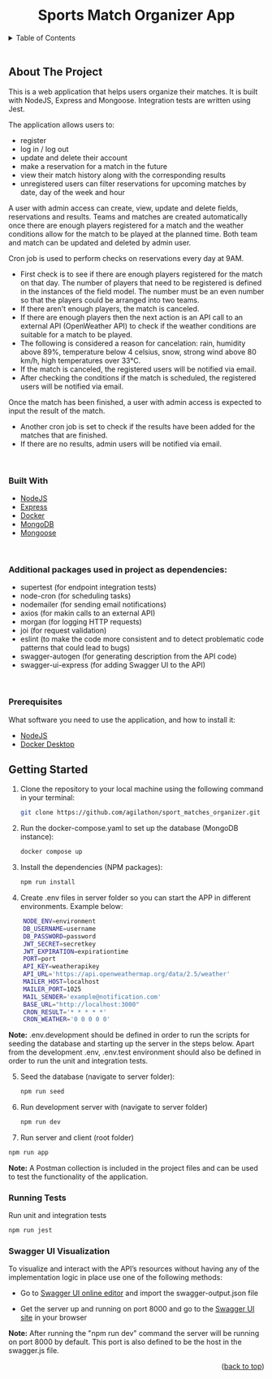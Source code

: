 <a name="readme-top"></a>


<br />
<div align="center">

  <h1 align="center">Sports Match Organizer App</h1>
</div>



<!-- TABLE OF CONTENTS -->
<details>
  <summary>Table of Contents</summary>
  <ol>
    <li>
      <a href="#about-the-project">About The Project</a>
      <ul>
        <li><a href="#built-with">Built With</a></li>
      </ul>
    </li>
    <li>
      <a href="#getting-started">Getting Started</a>
      <ul>
      </ul>
    </li>
  </ol>
</details>
<br>



<!-- ABOUT THE PROJECT -->
## About The Project

This is a web application that helps users organize their matches. It is built with NodeJS, Express and Mongoose. Integration tests are written using Jest.

The application allows users to: 
- register 
- log in / log out
- update and delete their account
- make a reservation for a match in the future
- view their match history along with the corresponding results
- unregistered users can filter reservations for upcoming matches by date, day of the week and hour

A user with admin access can create, view, update and delete fields, reservations and results. Teams and matches are created automatically once there are enough players registered for a match and the weather conditions allow for the match to be played at the planned time. Both team and match can be updated and deleted by admin user.

Cron job is used to perform checks on reservations every day at 9AM. 
- First check is to see if there are enough players registered for the match on that day. The number of players that need to be registered is defined in the instances of the field model. The number must be an even number so that the players could be arranged into two teams. 
- If there aren't enough players, the match is canceled. 
- If there are enough players then the next action is an API call to an external API (OpenWeather API) to check if the weather conditions are suitable for a match to be played. 
- The following is considered a reason for cancelation: rain, humidity above 89%, temperature below 4 celsius, snow, strong wind above 80 km/h, high temperatures over 33°C.
- If the match is canceled, the registered users will be notified via email. 
- After checking the conditions if the match is scheduled, the registered users will be notified via email.

Once the match has been finished, a user with admin access is expected to input the result of the match. 
- Another cron job is set to check if the results have been added for the matches that are finished. 
- If there are no results, admin users will be notified via email.

<br>



### Built With


* [NodeJS](https://nodejs.org/)
* [Express](https://expressjs.com/)
* [Docker](https://www.docker.com/)
* [MongoDB](https://www.mongodb.com/)
* [Mongoose](https://www.mongoosejs.com/)

<br>

### Additional packages used in project as dependencies:
 - supertest (for endpoint integration tests) 
 - node-cron (for scheduling tasks) 
 - nodemailer (for sending email notifications)
 - axios (for makin calls to an external API)
 - morgan (for logging HTTP requests)
 - joi (for request validation)
 - eslint (to make the code more consistent and to detect problematic code patterns that could lead to bugs)
 - swagger-autogen (for generating description from the API code) 
 - swagger-ui-express (for adding Swagger UI to the API)

 <br>

### Prerequisites
What software you need to use the application, and how to install it:

- [NodeJS](https://nodejs.org/en/download/)
- [Docker Desktop](https://www.docker.com/products/docker-desktop/)

## Getting Started

1. Clone the repository to your local machine using the following command in your terminal:
   ```sh
   git clone https://github.com/agilathon/sport_matches_organizer.git
   ```


2. Run the docker-compose.yaml to set up the database (MongoDB instance):
   ```sh
   docker compose up
   ```


3. Install the dependencies (NPM packages):
   ```sh
   npm run install
   ```


4. Create .env files in server folder so you can start the APP in different environments. Example below:

```sh
    NODE_ENV=environment
    DB_USERNAME=username
    DB_PASSWORD=password
    JWT_SECRET=secretkey
    JWT_EXPIRATION=expirationtime
    PORT=port
    API_KEY=weatherapikey
    API_URL='https://api.openweathermap.org/data/2.5/weather'
    MAILER_HOST=localhost
    MAILER_PORT=1025    
    MAIL_SENDER='example@notification.com'
    BASE_URL="http://localhost:3000"
    CRON_RESULT='* * * * *'
    CRON_WEATHER='0 0 0 0 0'
```

**Note:**
.env.development should be defined in order to run the scripts for seeding the database and starting up the server in the steps below.
Apart from the development .env, .env.test environment should also be defined in order to run the unit and integration tests.



5. Seed the database (navigate to server folder):

   ```sh
   npm run seed
   ```


6. Run development server with (navigate to server folder)
   ```sh
   npm run dev
   ```


  7. Run server and client  (root folder)
  ```sh
  npm run app
  ```

**Note:**
A Postman collection is included in the project files and can be used to test the functionality of the application. 

### Running Tests

Run unit and integration tests

```sh
npm run jest
```

### Swagger UI Visualization

To visualize and interact with the API’s resources without having any of the implementation logic in place use one of the following methods:

- Go to [Swagger UI online editor](https://editor.swagger.io/) and import the swagger-output.json file

- Get the server up and running on port 8000 and go to the [Swagger UI site](http://localhost:8000/api-docs/#/) in your browser

**Note:**
After running the "npm run dev" command the server will be running on port 8000 by default. This port is also defined to be the host in the swagger.js file. 



<p align="right">(<a href="#readme-top">back to top</a>)</p>